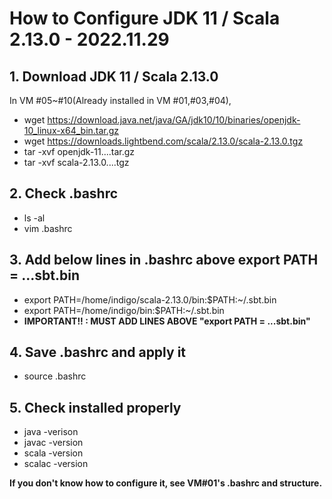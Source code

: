 # How to Configure JDK 11 / Scala 2.13.0  - 2022.11.29

## 1. Download JDK 11 / Scala 2.13.0
In VM #05~#10(Already installed in VM #01,#03,#04), 
 - wget https://download.java.net/java/GA/jdk10/10/binaries/openjdk-10_linux-x64_bin.tar.gz 
 - wget https://downloads.lightbend.com/scala/2.13.0/scala-2.13.0.tgz
 - tar -xvf openjdk-11....tar.gz 
 - tar -xvf scala-2.13.0....tgz 
## 2. Check .bashrc
 - ls -al
 - vim .bashrc
## 3. Add below lines in .bashrc above export PATH = ...sbt.bin
 - export PATH=/home/indigo/scala-2.13.0/bin:$PATH:~/.sbt.bin
 - export PATH=/home/indigo/bin:$PATH:~/.sbt.bin
 - **IMPORTANT!! : MUST ADD LINES ABOVE "export PATH = ...sbt.bin"**
## 4. Save .bashrc and apply it
 - source .bashrc
## 5. Check installed properly
 -  java -verison
 -  javac -version
 -  scala -version
 -  scalac -version

**If you don't know how to configure it, see VM#01's .bashrc and structure.**
